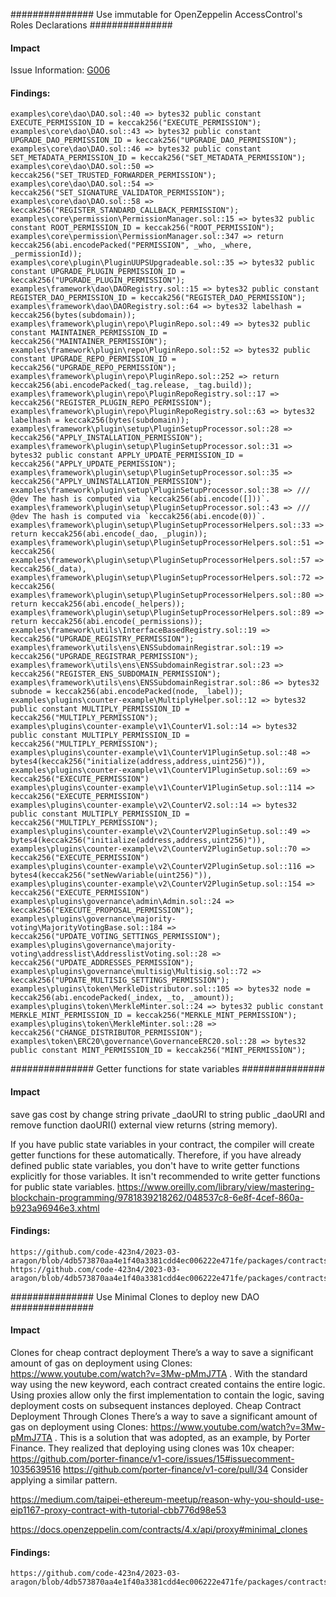 ###############  Use immutable for OpenZeppelin AccessControl's Roles Declarations ###############  

#### Impact
Issue Information: [G006](https://github.com/byterocket/c4-common-issues/blob/main/0-Gas-Optimizations.md#g006---use-immutable-for-openzeppelin-accesscontrols-roles-declarations)

#### Findings:
```
examples\core\dao\DAO.sol::40 => bytes32 public constant EXECUTE_PERMISSION_ID = keccak256("EXECUTE_PERMISSION");
examples\core\dao\DAO.sol::43 => bytes32 public constant UPGRADE_DAO_PERMISSION_ID = keccak256("UPGRADE_DAO_PERMISSION");
examples\core\dao\DAO.sol::46 => bytes32 public constant SET_METADATA_PERMISSION_ID = keccak256("SET_METADATA_PERMISSION");
examples\core\dao\DAO.sol::50 => keccak256("SET_TRUSTED_FORWARDER_PERMISSION");
examples\core\dao\DAO.sol::54 => keccak256("SET_SIGNATURE_VALIDATOR_PERMISSION");
examples\core\dao\DAO.sol::58 => keccak256("REGISTER_STANDARD_CALLBACK_PERMISSION");
examples\core\permission\PermissionManager.sol::15 => bytes32 public constant ROOT_PERMISSION_ID = keccak256("ROOT_PERMISSION");
examples\core\permission\PermissionManager.sol::347 => return keccak256(abi.encodePacked("PERMISSION", _who, _where, _permissionId));
examples\core\plugin\PluginUUPSUpgradeable.sol::35 => bytes32 public constant UPGRADE_PLUGIN_PERMISSION_ID = keccak256("UPGRADE_PLUGIN_PERMISSION");
examples\framework\dao\DAORegistry.sol::15 => bytes32 public constant REGISTER_DAO_PERMISSION_ID = keccak256("REGISTER_DAO_PERMISSION");
examples\framework\dao\DAORegistry.sol::64 => bytes32 labelhash = keccak256(bytes(subdomain));
examples\framework\plugin\repo\PluginRepo.sol::49 => bytes32 public constant MAINTAINER_PERMISSION_ID = keccak256("MAINTAINER_PERMISSION");
examples\framework\plugin\repo\PluginRepo.sol::52 => bytes32 public constant UPGRADE_REPO_PERMISSION_ID = keccak256("UPGRADE_REPO_PERMISSION");
examples\framework\plugin\repo\PluginRepo.sol::252 => return keccak256(abi.encodePacked(_tag.release, _tag.build));
examples\framework\plugin\repo\PluginRepoRegistry.sol::17 => keccak256("REGISTER_PLUGIN_REPO_PERMISSION");
examples\framework\plugin\repo\PluginRepoRegistry.sol::63 => bytes32 labelhash = keccak256(bytes(subdomain));
examples\framework\plugin\setup\PluginSetupProcessor.sol::28 => keccak256("APPLY_INSTALLATION_PERMISSION");
examples\framework\plugin\setup\PluginSetupProcessor.sol::31 => bytes32 public constant APPLY_UPDATE_PERMISSION_ID = keccak256("APPLY_UPDATE_PERMISSION");
examples\framework\plugin\setup\PluginSetupProcessor.sol::35 => keccak256("APPLY_UNINSTALLATION_PERMISSION");
examples\framework\plugin\setup\PluginSetupProcessor.sol::38 => /// @dev The hash is computed via `keccak256(abi.encode([]))`.
examples\framework\plugin\setup\PluginSetupProcessor.sol::43 => /// @dev The hash is computed via `keccak256(abi.encode(0))`.
examples\framework\plugin\setup\PluginSetupProcessorHelpers.sol::33 => return keccak256(abi.encode(_dao, _plugin));
examples\framework\plugin\setup\PluginSetupProcessorHelpers.sol::51 => keccak256(
examples\framework\plugin\setup\PluginSetupProcessorHelpers.sol::57 => keccak256(_data),
examples\framework\plugin\setup\PluginSetupProcessorHelpers.sol::72 => keccak256(
examples\framework\plugin\setup\PluginSetupProcessorHelpers.sol::80 => return keccak256(abi.encode(_helpers));
examples\framework\plugin\setup\PluginSetupProcessorHelpers.sol::89 => return keccak256(abi.encode(_permissions));
examples\framework\utils\InterfaceBasedRegistry.sol::19 => keccak256("UPGRADE_REGISTRY_PERMISSION");
examples\framework\utils\ens\ENSSubdomainRegistrar.sol::19 => keccak256("UPGRADE_REGISTRAR_PERMISSION");
examples\framework\utils\ens\ENSSubdomainRegistrar.sol::23 => keccak256("REGISTER_ENS_SUBDOMAIN_PERMISSION");
examples\framework\utils\ens\ENSSubdomainRegistrar.sol::86 => bytes32 subnode = keccak256(abi.encodePacked(node, _label));
examples\plugins\counter-example\MultiplyHelper.sol::12 => bytes32 public constant MULTIPLY_PERMISSION_ID = keccak256("MULTIPLY_PERMISSION");
examples\plugins\counter-example\v1\CounterV1.sol::14 => bytes32 public constant MULTIPLY_PERMISSION_ID = keccak256("MULTIPLY_PERMISSION");
examples\plugins\counter-example\v1\CounterV1PluginSetup.sol::48 => bytes4(keccak256("initialize(address,address,uint256)")),
examples\plugins\counter-example\v1\CounterV1PluginSetup.sol::69 => keccak256("EXECUTE_PERMISSION")
examples\plugins\counter-example\v1\CounterV1PluginSetup.sol::114 => keccak256("EXECUTE_PERMISSION")
examples\plugins\counter-example\v2\CounterV2.sol::14 => bytes32 public constant MULTIPLY_PERMISSION_ID = keccak256("MULTIPLY_PERMISSION");
examples\plugins\counter-example\v2\CounterV2PluginSetup.sol::49 => bytes4(keccak256("initialize(address,address,uint256)")),
examples\plugins\counter-example\v2\CounterV2PluginSetup.sol::70 => keccak256("EXECUTE_PERMISSION")
examples\plugins\counter-example\v2\CounterV2PluginSetup.sol::116 => bytes4(keccak256("setNewVariable(uint256)")),
examples\plugins\counter-example\v2\CounterV2PluginSetup.sol::154 => keccak256("EXECUTE_PERMISSION")
examples\plugins\governance\admin\Admin.sol::24 => keccak256("EXECUTE_PROPOSAL_PERMISSION");
examples\plugins\governance\majority-voting\MajorityVotingBase.sol::184 => keccak256("UPDATE_VOTING_SETTINGS_PERMISSION");
examples\plugins\governance\majority-voting\addresslist\AddresslistVoting.sol::28 => keccak256("UPDATE_ADDRESSES_PERMISSION");
examples\plugins\governance\multisig\Multisig.sol::72 => keccak256("UPDATE_MULTISIG_SETTINGS_PERMISSION");
examples\plugins\token\MerkleDistributor.sol::105 => bytes32 node = keccak256(abi.encodePacked(_index, _to, _amount));
examples\plugins\token\MerkleMinter.sol::24 => bytes32 public constant MERKLE_MINT_PERMISSION_ID = keccak256("MERKLE_MINT_PERMISSION");
examples\plugins\token\MerkleMinter.sol::28 => keccak256("CHANGE_DISTRIBUTOR_PERMISSION");
examples\token\ERC20\governance\GovernanceERC20.sol::28 => bytes32 public constant MINT_PERMISSION_ID = keccak256("MINT_PERMISSION");
```

###############  Getter functions for state variables ###############  

#### Impact

save gas cost by change string private _daoURI to string public _daoURI and remove function daoURI() external view returns (string memory).

If you have public state variables in your contract, the compiler will create getter functions for these automatically. Therefore, if you have already defined public state variables, you don't have to write getter functions explicitly for those variables. It isn't recommended to write getter functions for public state variables. 
https://www.oreilly.com/library/view/mastering-blockchain-programming/9781839218262/048537c8-6e8f-4cef-860a-b923a96946e3.xhtml

#### Findings:
```
https://github.com/code-423n4/2023-03-aragon/blob/4db573870aa4e1f40a3381cdd4ec006222e471fe/packages/contracts/src/core/dao/DAO.sol#L70
https://github.com/code-423n4/2023-03-aragon/blob/4db573870aa4e1f40a3381cdd4ec006222e471fe/packages/contracts/src/core/dao/DAO.sol#L320
```

###############  Use Minimal Clones to deploy new DAO ###############  

#### Impact

Clones for cheap contract deployment
There’s a way to save a significant amount of gas on deployment using Clones: https://www.youtube.com/watch?v=3Mw-pMmJ7TA .
With the standard way using the new keyword, each contract created contains the entire logic. Using proxies allow only the first implementation to contain the logic, saving deployment costs on subsequent instances deployed.
Cheap Contract Deployment Through Clones
There’s a way to save a significant amount of gas on deployment using Clones: https://www.youtube.com/watch?v=3Mw-pMmJ7TA .
This is a solution that was adopted, as an example, by Porter Finance. They realized that deploying using clones was 10x cheaper:
https://github.com/porter-finance/v1-core/issues/15#issuecomment-1035639516
https://github.com/porter-finance/v1-core/pull/34
Consider applying a similar pattern.

https://medium.com/taipei-ethereum-meetup/reason-why-you-should-use-eip1167-proxy-contract-with-tutorial-cbb776d98e53

https://docs.openzeppelin.com/contracts/4.x/api/proxy#minimal_clones

#### Findings:
```
https://github.com/code-423n4/2023-03-aragon/blob/4db573870aa4e1f40a3381cdd4ec006222e471fe/packages/contracts/src/framework/dao/DAOFactory.sol#L143
```